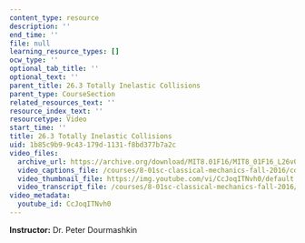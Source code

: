 ```yaml
---
content_type: resource
description: ''
end_time: ''
file: null
learning_resource_types: []
ocw_type: ''
optional_tab_title: ''
optional_text: ''
parent_title: 26.3 Totally Inelastic Collisions
parent_type: CourseSection
related_resources_text: ''
resource_index_text: ''
resourcetype: Video
start_time: ''
title: 26.3 Totally Inelastic Collisions
uid: 1b85c9b9-9c43-179d-1131-f8bd377b7a2c
video_files:
  archive_url: https://archive.org/download/MIT8.01F16/MIT8_01F16_L26v03_360p.mp4
  video_captions_file: /courses/8-01sc-classical-mechanics-fall-2016/cd3336f71c9a5dd79f4cb7fe01ad41ed_CcJoqITNvh0.vtt
  video_thumbnail_file: https://img.youtube.com/vi/CcJoqITNvh0/default.jpg
  video_transcript_file: /courses/8-01sc-classical-mechanics-fall-2016/542651eebff015e780bd2b0420394854_CcJoqITNvh0.pdf
video_metadata:
  youtube_id: CcJoqITNvh0
---
```


**Instructor:** Dr. Peter Dourmashkin

